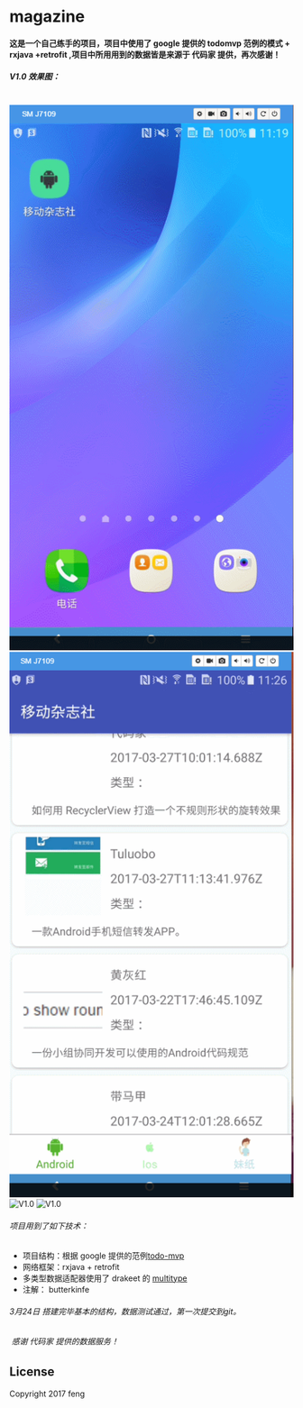 # magazine
#### 这是一个自己练手的项目，项目中使用了 google 提供的 todomvp 范例的模式  + rxjava +retrofit ,项目中所用用到的数据皆是来源于 代码家  提供，再次感谢！
##### V1.0 效果图：
  ![V1.0](https://github.com/shuangqingfeng/magazineProject/raw/master/screenShot/home.gif)
  ![V1.0](https://github.com/shuangqingfeng/magazineProject/raw/master/screenShot/android.gif)
  ![V1.0](https://github.com/shuangqingfeng/magazineProject/raw/master/screenShot/ios.gif)
  ![V1.0](https://github.com/shuangqingfeng/magazineProject/raw/master/screenShot/beauty.gif)
###### 项目用到了如下技术：
- 项目结构：根据 google 提供的范例[todo-mvp](https://github.com/googlesamples/android-architecture/tree/todo-mvp/) 
- 网络框架：rxjava + retrofit
- 多类型数据适配器使用了 drakeet 的 [multitype](https://github.com/drakeet/MultiType)
- 注解： butterkinfe


                  
######  3月24日 搭建完毕基本的结构，数据测试通过，第一次提交到git。









######  感谢 代码家 提供的数据服务！
## License
Copyright 2017 feng
                  
